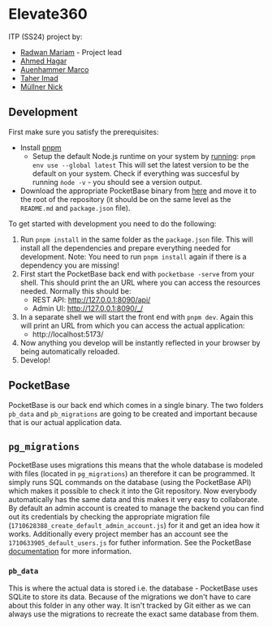 # Elevate360

ITP (SS24) project by:
- [Radwan Mariam](mailto:if23b023@technikum-wien.at) - Project lead  
- [Ahmed Hagar](mailto:if23b004@technikum-wien.at)
- [Auenhammer Marco](mailto:if23b501@technikum-wien.at)
- [Taher Imad](mailto:if22b016@technikum-wien.at)
- [Müllner Nick](mailto:if23b503@technikum-wien.at)

## Development

First make sure you satisfy the prerequisites:

- Install [pnpm](https://pnpm.io/installation)
    - Setup the default Node.js runtime on your system by [running](https://pnpm.io/cli/env): `pnpm env use --global latest`
      This will set the latest version to be the default on your system. Check if everything was succesful by running `ǹode -v` - you should see a version output.
- Download the appropriate PocketBase binary from [here](https://pocketbase.io/docs/) and move it to the root of the repository (it should be on the same level as the `README.md` and `package.json` file).

To get started with development you need to do the following:
1. Run `pnpm install` in the same folder as the `package.json` file. This will install all the dependencies and prepare everything needed for development. Note: You need to run `pnpm install` again if there is a dependency you are missing!
2. First start the PocketBase back end with `pocketbase -serve` from your shell. This should print the an URL where you can access the resources needed. Normally this should be:
    - REST API: http://127.0.0.1:8090/api/
    - Admin UI: http://127.0.0.1:8090/_/
3. In a separate shell we will start the front end with `pnpm dev`. Again this will print an URL from which you can access the actual application:
    - http://localhost:5173/
4. Now anything you develop will be instantly reflected in your browser by being automatically reloaded.
5. Develop!

## PocketBase

PocketBase is our back end which comes in a single binary. The two folders `pb_data` and `pb_migrations` are going to be created and important because that is our actual application data.

## `pg_migrations`

PocketBase uses migrations this means that the whole database is modeled with files (located in `pg_migrations`) an therefore it can be programmed. It simply runs SQL commands on the database (using the PocketBase API) which makes it possible to check it into the Git repository. Now everybody automatically has the same data and this makes it very easy to collaborate. By default an admin account is created to manage the backend you can find out its credentials by checking the appropriate migration file (`1710628388_create_default_admin_account.js`) for it and get an idea how it works. Additionally every project member has an account see the `1710633905_default_users.js` for futher information.
See the PocketBase [documentation](https://pocketbase.io/docs/js-migrations/) for more information.

### `pb_data`

This is where the actual data is stored i.e. the database - PocketBase uses SQLite to store its data. Because of the migrations we don't have to care about this folder in any other way. It isn't tracked by Git either as we can always use the migrations to recreate the exact same database from them.
